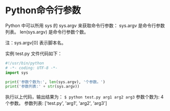 # Python命令行参数
Python 中可以所用 sys 的 sys.argv 来获取命令行参数：
sys.argv 是命令行参数列表。
len(sys.argv) 是命令行参数个数。

注：sys.argv[0] 表示脚本名。

实例
test.py 文件代码如下：

``` Python
#!/usr/bin/python
# -*- coding: UTF-8 -*-
import sys

print('参数个数为:', len(sys.argv), '个参数。')
print('参数列表:' + str(sys.argv))
```

执行以上代码，输出结果为：
`$ python test.py arg1 arg2 arg3`
参数个数为: 4 个参数。
参数列表: ['test.py', 'arg1', 'arg2', 'arg3']